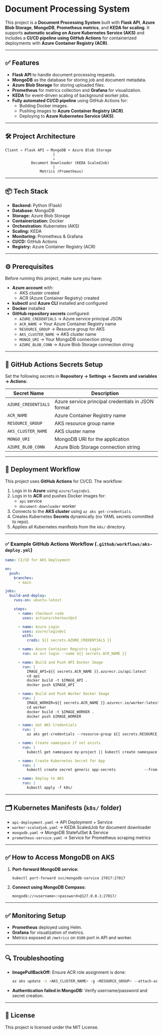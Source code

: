 # Document Processing System

This project is a **Document Processing System** built with **Flask API**, **Azure Blob Storage**, **MongoDB**, **Prometheus metrics**, and **KEDA for scaling**. It supports **automatic scaling on Azure Kubernetes Service (AKS)** and includes a **CI/CD pipeline using GitHub Actions** for containerized deployments with **Azure Container Registry (ACR)**.

---

## ✅ Features
- **Flask API** to handle document processing requests.
- **MongoDB** as the database for storing job and document metadata.
- **Azure Blob Storage** for storing uploaded files.
- **Prometheus** for metrics collection and **Grafana** for visualization.
- **KEDA** for event-driven scaling of background worker jobs.
- **Fully automated CI/CD pipeline** using GitHub Actions for:
  - Building Docker images.
  - Pushing images to **Azure Container Registry (ACR)**.
  - Deploying to **Azure Kubernetes Service (AKS)**.

---

## 🛠️ Project Architecture
```
Client → Flask API → MongoDB + Azure Blob Storage
                      |
                      ↓
            Document Downloader (KEDA ScaledJob)
                      |
                Metrics (Prometheus)
```

---

## 📦 Tech Stack
- **Backend:** Python (Flask)
- **Database:** MongoDB
- **Storage:** Azure Blob Storage
- **Containerization:** Docker
- **Orchestration:** Kubernetes (AKS)
- **Scaling:** KEDA
- **Monitoring:** Prometheus & Grafana
- **CI/CD:** GitHub Actions
- **Registry:** Azure Container Registry (ACR)

---

## ⚙️ Prerequisites
Before running this project, make sure you have:
- **Azure account** with:
  - AKS cluster created
  - ACR (Azure Container Registry) created
- **kubectl** and **Azure CLI** installed and configured
- **Docker** installed
- **GitHub repository secrets** configured:
  - `AZURE_CREDENTIALS` → Azure service principal JSON
  - `ACR_NAME` → Your Azure Container Registry name
  - `RESOURCE_GROUP` → Resource group for AKS
  - `AKS_CLUSTER_NAME` → AKS cluster name
  - `MONGO_URI` → Your MongoDB connection string
  - `AZURE_BLOB_CONN` → Azure Blob Storage connection string

---

## 🔑 GitHub Actions Secrets Setup
Set the following secrets in **Repository → Settings → Secrets and variables → Actions**:

| Secret Name       | Description                                   |
|--------------------|-----------------------------------------------|
| `AZURE_CREDENTIALS`| Azure service principal credentials in JSON format |
| `ACR_NAME`         | Azure Container Registry name               |
| `RESOURCE_GROUP`   | AKS resource group name                     |
| `AKS_CLUSTER_NAME` | AKS cluster name                            |
| `MONGO_URI`        | MongoDB URI for the application             |
| `AZURE_BLOB_CONN`  | Azure Blob Storage connection string        |

---

## 🚀 Deployment Workflow
This project uses **GitHub Actions** for CI/CD. The workflow:
1. Logs in to **Azure** using `azure/login@v1`.
2. Logs in to **ACR** and pushes Docker images for:
   - `api` service
   - `document-downloader` worker
3. Connects to the **AKS cluster** using `az aks get-credentials`.
4. Creates Kubernetes **Secrets** dynamically (no YAML secrets committed to repo).
5. Applies all Kubernetes manifests from the `k8s/` directory.

---

### ✅ Example GitHub Actions Workflow (`.github/workflows/aks-deploy.yml`)
```yaml
name: CI/CD for AKS Deployment

on:
  push:
    branches:
      - main

jobs:
  build-and-deploy:
    runs-on: ubuntu-latest

    steps:
      - name: Checkout code
        uses: actions/checkout@v3

      - name: Azure Login
        uses: azure/login@v1
        with:
          creds: ${{ secrets.AZURE_CREDENTIALS }}

      - name: Azure Container Registry Login
        run: az acr login --name ${{ secrets.ACR_NAME }}

      - name: Build and Push API Docker Image
        run: |
          IMAGE_API=${{ secrets.ACR_NAME }}.azurecr.io/api:latest
          cd api
          docker build -t $IMAGE_API .
          docker push $IMAGE_API

      - name: Build and Push Worker Docker Image
        run: |
          IMAGE_WORKER=${{ secrets.ACR_NAME }}.azurecr.io/worker:latest
          cd worker
          docker build -t $IMAGE_WORKER .
          docker push $IMAGE_WORKER

      - name: Get AKS Credentials
        run: |
          az aks get-credentials --resource-group ${{ secrets.RESOURCE_GROUP }}                                  --name ${{ secrets.AKS_CLUSTER_NAME }}                                  --overwrite-existing

      - name: Create namespace if not exists
        run: |
          kubectl get namespace my-project || kubectl create namespace my-project

      - name: Create Kubernetes Secret for App
        run: |
          kubectl create secret generic app-secrets             --from-literal=MONGO_URI="${{ secrets.MONGO_URI }}"             --from-literal=AZURE_BLOB_CONN="${{ secrets.AZURE_BLOB_CONN }}"             --dry-run=client -o yaml | kubectl apply -f -

      - name: Deploy to AKS
        run: |
          kubectl apply -f k8s/
```

---

## 🗂️ Kubernetes Manifests (`k8s/` folder)
- `api-deployment.yaml` → API Deployment + Service
- `worker-scaledjob.yaml` → KEDA ScaledJob for document downloader
- `mongodb.yaml` → MongoDB StatefulSet & Service
- `prometheus-service.yaml` → Service for Prometheus scraping metrics

---

## ✅ How to Access MongoDB on AKS
1. **Port-forward MongoDB service:**
   ```bash
   kubectl port-forward svc/mongodb-service 27017:27017
   ```
2. **Connect using MongoDB Compass:**
   ```
   mongodb://<username>:<password>@127.0.0.1:27017/
   ```

---

## ✅ Monitoring Setup
- **Prometheus** deployed using Helm.
- **Grafana** for visualization of metrics.
- Metrics exposed at `/metrics` on `9100` port in API and worker.

---

## 🔍 Troubleshooting
- **ImagePullBackOff:** Ensure ACR role assignment is done:
  ```bash
  az aks update -n <AKS_CLUSTER_NAME> -g <RESOURCE_GROUP> --attach-acr <ACR_NAME>
  ```
- **Authentication failed in MongoDB:** Verify username/password and secret creation.

---

## 📜 License
This project is licensed under the MIT License.
